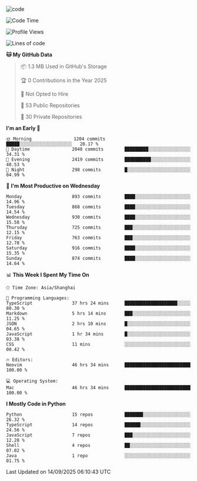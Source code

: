 
<!--
**liuyaanng/liuyaanng** is a ✨ _special_ ✨ repository because its `README.md` (this file) appears on your GitHub profile.

Here are some ideas to get you started:

- 🔭 I’m currently working on ...
- 🌱 I’m currently learning ...
- 👯 I’m looking to collaborate on ...
- 🤔 I’m looking for help with ...
- 💬 Ask me about ...
- 📫 How to reach me: ...
- 😄 Pronouns: ...
- ⚡ Fun fact: ...
-->


![code](https://cdn.jsdelivr.net/gh/liuyaanng/liuyaanng@1.0/code.gif) 

<!--START_SECTION:waka-->
![Code Time](http://img.shields.io/badge/Code%20Time-1%2C942%20hrs%2022%20mins-blue)

![Profile Views](http://img.shields.io/badge/Profile%20Views-0-blue)

![Lines of code](https://img.shields.io/badge/From%20Hello%20World%20I%27ve%20Written-26.8%20million%20lines%20of%20code-blue)

**🐱 My GitHub Data** 

> 📦 1.3 MB Used in GitHub's Storage 
 > 
> 🏆 0 Contributions in the Year 2025
 > 
> 🚫 Not Opted to Hire
 > 
> 📜 53 Public Repositories 
 > 
> 🔑 30 Private Repositories 
 > 
**I'm an Early 🐤** 

```text
🌞 Morning                1204 commits        █████░░░░░░░░░░░░░░░░░░░░   20.17 % 
🌆 Daytime                2048 commits        █████████░░░░░░░░░░░░░░░░   34.31 % 
🌃 Evening                2419 commits        ██████████░░░░░░░░░░░░░░░   40.53 % 
🌙 Night                  298 commits         █░░░░░░░░░░░░░░░░░░░░░░░░   04.99 % 
```
📅 **I'm Most Productive on Wednesday** 

```text
Monday                   893 commits         ████░░░░░░░░░░░░░░░░░░░░░   14.96 % 
Tuesday                  868 commits         ████░░░░░░░░░░░░░░░░░░░░░   14.54 % 
Wednesday                930 commits         ████░░░░░░░░░░░░░░░░░░░░░   15.58 % 
Thursday                 725 commits         ███░░░░░░░░░░░░░░░░░░░░░░   12.15 % 
Friday                   763 commits         ███░░░░░░░░░░░░░░░░░░░░░░   12.78 % 
Saturday                 916 commits         ████░░░░░░░░░░░░░░░░░░░░░   15.35 % 
Sunday                   874 commits         ████░░░░░░░░░░░░░░░░░░░░░   14.64 % 
```


📊 **This Week I Spent My Time On** 

```text
🕑︎ Time Zone: Asia/Shanghai

💬 Programming Languages: 
TypeScript               37 hrs 24 mins      ████████████████████░░░░░   80.30 % 
Markdown                 5 hrs 14 mins       ███░░░░░░░░░░░░░░░░░░░░░░   11.25 % 
JSON                     2 hrs 10 mins       █░░░░░░░░░░░░░░░░░░░░░░░░   04.65 % 
JavaScript               1 hr 34 mins        █░░░░░░░░░░░░░░░░░░░░░░░░   03.38 % 
CSS                      11 mins             ░░░░░░░░░░░░░░░░░░░░░░░░░   00.42 % 

🔥 Editors: 
Neovim                   46 hrs 34 mins      █████████████████████████   100.00 % 

💻 Operating System: 
Mac                      46 hrs 34 mins      █████████████████████████   100.00 % 
```

**I Mostly Code in Python** 

```text
Python                   15 repos            ███████░░░░░░░░░░░░░░░░░░   26.32 % 
TypeScript               14 repos            ██████░░░░░░░░░░░░░░░░░░░   24.56 % 
JavaScript               7 repos             ███░░░░░░░░░░░░░░░░░░░░░░   12.28 % 
Shell                    4 repos             ██░░░░░░░░░░░░░░░░░░░░░░░   07.02 % 
Java                     1 repo              ░░░░░░░░░░░░░░░░░░░░░░░░░   01.75 % 
```




 Last Updated on 14/09/2025 06:10:43 UTC
<!--END_SECTION:waka-->
